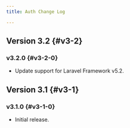 ```yaml
---
title: Auth Change Log

---
```


## Version 3.2 {#v3-2}

### v3.2.0 {#v3-2-0}

* Update support for Laravel Framework v5.2.

## Version 3.1 {#v3-1}

### v3.1.0 {#v3-1-0}

* Initial release.
